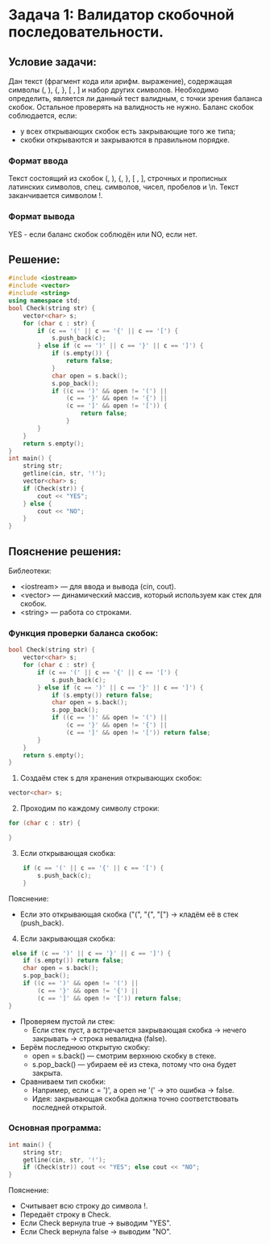 # Задача 1: Валидатор скобочной последовательности.
## Условие задачи:
Дан текст (фрагмент кода или арифм. выражение), содержащая символы (, ), {, }, [ , ] и набор других символов. Необходимо определить, является ли данный тест валидным, с точки зрения баланса скобок. Остальное проверять на валидность не нужно.
Баланс скобок соблюдается, если:
 - у всех открывающих скобок есть закрывающие того же типа;
 - скобки открываются и закрываются в правильном порядке.
### Формат ввода
Текст состоящий из скобок (, ), {, }, [ , ], строчных и прописных латинских символов, спец. символов, чисел, пробелов и \n. Текст заканчивается символом !.
### Формат вывода
YES - если баланс скобок соблюдён или NO, если нет.
## Решение:
```cpp
#include <iostream>
#include <vector>
#include <string>
using namespace std;
bool Check(string str) {
    vector<char> s;
    for (char c : str) {
        if (c == '(' || c == '{' || c == '[') {
            s.push_back(c);
        } else if (c == ')' || c == '}' || c == ']') {
            if (s.empty()) {
                return false;
            }
            char open = s.back();
            s.pop_back();
            if ((c == ')' && open != '(') ||
                (c == '}' && open != '{') ||
                (c == ']' && open != '[')) {
                    return false;
                }
        }
    }
    return s.empty();
}
int main() {
    string str;
    getline(cin, str, '!');
    vector<char> s;
    if (Check(str)) {
        cout << "YES";
    } else {
        cout << "NO";
    }
}
```
## Пояснение решения:
Библеотеки:
 - \<iostream\> — для ввода и вывода (cin, cout).
 - \<vector\> — динамический массив, который используем как стек для скобок.
 - \<string\> — работа со строками.

### Функция проверки баланса скобок:
```cpp
bool Check(string str) {
    vector<char> s;
    for (char c : str) {
        if (c == '(' || c == '{' || c == '[') {
            s.push_back(c);
        } else if (c == ')' || c == '}' || c == ']') {
            if (s.empty()) return false;
            char open = s.back();
            s.pop_back();
            if ((c == ')' && open != '(') ||
                (c == '}' && open != '{') ||
                (c == ']' && open != '[')) return false;
        }
    }
    return s.empty();
}
```
1. Создаём стек s для хранения открывающих скобок:
```cpp
vector<char> s;
```
2. Проходим по каждому символу строки:
```cpp
for (char c : str) {

}
```
3. Если открывающая скобка:
```cpp
    if (c == '(' || c == '{' || c == '[') {
        s.push_back(c);
    }
```
Пояснение:
 - Если это открывающая скобка ("(", "{", "[") → кладём её в стек (push_back).
4. Если закрывающая скобка:
```cpp
 else if (c == ')' || c == '}' || c == ']') {
    if (s.empty()) return false;
    char open = s.back();
    s.pop_back();
    if ((c == ')' && open != '(') ||
        (c == '}' && open != '{') ||
        (c == ']' && open != '[')) return false;
}
```
 - Проверяем пустой ли стек:
     - Если стек пуст, а встречается закрывающая скобка → нечего закрывать → строка невалидна (false).
 - Берём последнюю открытую скобку:
     - open = s.back() — смотрим верхнюю скобку в стеке.
     - s.pop_back() — убираем её из стека, потому что она будет закрыта.
 - Сравниваем тип скобки:
     - Например, если c = ')', а open не '(' → это ошибка → false.
     - Идея: закрывающая скобка должна точно соответствовать последней открытой.

### Основная программа:
```cpp
int main() {
    string str;
    getline(cin, str, '!');
    if (Check(str)) cout << "YES"; else cout << "NO";
}
```
Пояснение:
 - Считывает всю строку до символа !.
 - Передаёт строку в Check.
 - Если Check вернула true → выводим "YES".
 - Если Check вернула false → выводим "NO".
